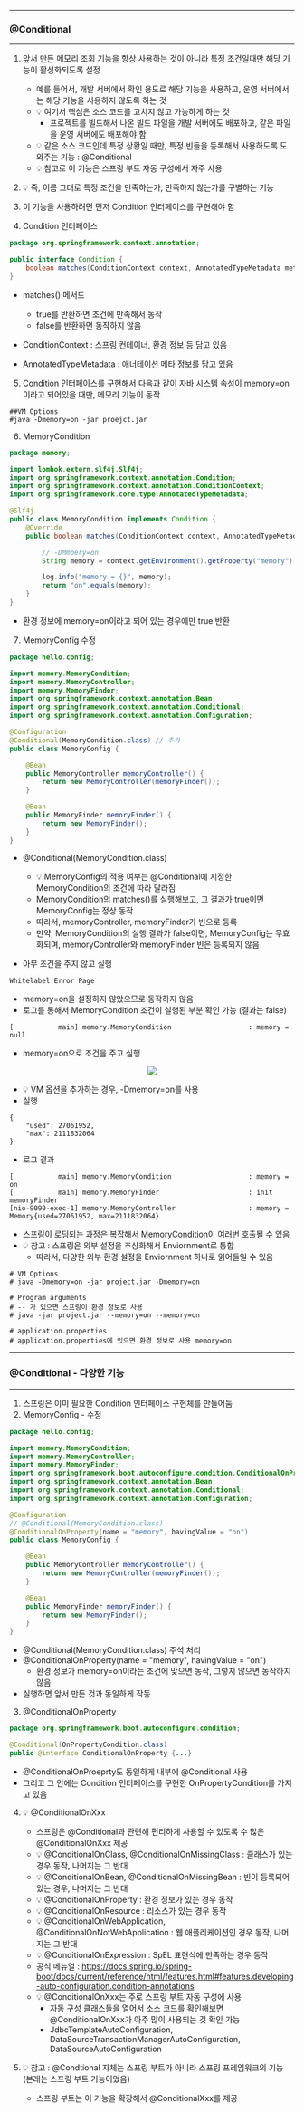 -----
### @Conditional
-----
1. 앞서 만든 메모리 조회 기능을 항상 사용하는 것이 아니라 특정 조건일때만 해당 기능이 활성화되도록 설정
   - 예를 들어서, 개발 서버에서 확인 용도로 해당 기능을 사용하고, 운영 서버에서는 해당 기능을 사용하지 않도록 하는 것
   - 💡 여기서 핵심은 소스 코드를 고치지 않고 가능하게 하는 것
     + 프로젝트를 빌드해서 나온 빌드 파일을 개발 서버에도 배포하고, 같은 파일을 운영 서버에도 배포해야 함
   - 💡 같은 소스 코드인데 특정 상황일 때만, 특정 빈들을 등록해서 사용하도록 도와주는 기능 : @Conditional
   - 💡 참고로 이 기능은 스프링 부트 자동 구성에서 자주 사용

2. 💡 즉, 이름 그대로 특정 조건을 만족하는가, 만족하지 않는가를 구별하는 기능
3. 이 기능을 사용하려면 먼저 Condition 인터페이스를 구현해야 함
4. Condition 인터페이스
```java
package org.springframework.context.annotation;

public interface Condition {
    boolean matches(ConditionContext context, AnnotatedTypeMetadata metadata);
}
```

  - matches() 메서드
    + true를 반환하면 조건에 만족해서 동작
    + false를 반환하면 동작하지 않음

  - ConditionContext : 스프링 컨테이너, 환경 정보 등 담고 있음
  - AnnotatedTypeMetadata : 애너테이션 메타 정보를 담고 있음

5. Condition 인터페이스를 구현해서 다음과 같이 자바 시스템 속성이 memory=on 이라고 되어있을 때만, 메모리 기능이 동작
```
##VM Options
#java -Dmemory=on -jar proejct.jar
```

6. MemoryCondition
```java
package memory;

import lombok.extern.slf4j.Slf4j;
import org.springframework.context.annotation.Condition;
import org.springframework.context.annotation.ConditionContext;
import org.springframework.core.type.AnnotatedTypeMetadata;

@Slf4j
public class MemoryCondition implements Condition {
    @Override
    public boolean matches(ConditionContext context, AnnotatedTypeMetadata metadata) {

        // -DMmoery=on
        String memory = context.getEnvironment().getProperty("memory");

        log.info("memory = {}", memory);
        return "on".equals(memory);
    }
}
```
  - 환경 정보에 memory=on이라고 되어 있는 경우에만 true 반환

7. MemoryConfig 수정
```java
package hello.config;

import memory.MemoryCondition;
import memory.MemoryController;
import memory.MemoryFinder;
import org.springframework.context.annotation.Bean;
import org.springframework.context.annotation.Conditional;
import org.springframework.context.annotation.Configuration;

@Configuration
@Conditional(MemoryCondition.class) // 추가
public class MemoryConfig {

    @Bean
    public MemoryController memoryController() {
        return new MemoryController(memoryFinder());
    }

    @Bean
    public MemoryFinder memoryFinder() {
        return new MemoryFinder();
    }
}
```
  - @Conditional(MemoryCondition.class)
    + 💡 MemoryConfig의 적용 여부는 @Conditional에 지정한 MemoryCondition의 조건에 따라 달라짐
    + MemoryCondition의 matches()를 실행해보고, 그 결과가 true이면 MemoryConfig는 정상 동작
    + 따라서, memoryController, memoryFinder가 빈으로 등록
    + 만약, MemoryCondition의 실행 결과가 false이면, MemoryConfig는 무효화되며, memoryController와 memoryFinder 빈은 등록되지 않음

  - 아무 조건을 주지 않고 실행
```
Whitelabel Error Page
```
  - memory=on을 설정하지 않았으므로 동작하지 않음
  - 로그를 통해서 MemoryCondition 조건이 실행된 부분 확인 가능 (결과는 false)
```
[           main] memory.MemoryCondition                   : memory = null
```

  - memory=on으로 조건을 주고 실행
<div align="center">
<img src="https://github.com/user-attachments/assets/120b215e-ebcd-42cc-829b-cd600e68e7bb">
</div>

  - 💡 VM 옵션을 추가하는 경우, -Dmemory=on를 사용
  - 실행
```
{
    "used": 27061952,
    "max": 2111832064
}
```
  - 로그 결과
```
[           main] memory.MemoryCondition                   : memory = on
[           main] memory.MemoryFinder                      : init memoryFinder
[nio-9090-exec-1] memory.MemoryController                  : memory = Memory{used=27061952, max=2111832064}
```
  - 스프링이 로딩되는 과정은 복잡해서 MemoryCondition이 여러번 호출될 수 있음
  - 💡 참고 : 스프링은 외부 설정을 추상화해서 Enviornment로 통합
    + 따라서, 다양한 외부 환경 설정을 Enviornment 하나로 읽어들일 수 있음
```
# VM Options
# java -Dmemory=on -jar project.jar -Dmemory=on

# Program arguments
# -- 가 있으면 스프링이 환경 정보로 사용
# java -jar project.jar --memory=on --memory=on

# application.properties
# application.properties에 있으면 환경 정보로 사용 memory=on
```

-----
### @Conditional - 다양한 기능
-----
1. 스프링은 이미 필요한 Condition 인터페이스 구현체를 만들어둠
2. MemoryConfig - 수정
```java
package hello.config;

import memory.MemoryCondition;
import memory.MemoryController;
import memory.MemoryFinder;
import org.springframework.boot.autoconfigure.condition.ConditionalOnProperty;
import org.springframework.context.annotation.Bean;
import org.springframework.context.annotation.Conditional;
import org.springframework.context.annotation.Configuration;

@Configuration
// @Conditional(MemoryCondition.class)
@ConditionalOnProperty(name = "memory", havingValue = "on")
public class MemoryConfig {

    @Bean
    public MemoryController memoryController() {
        return new MemoryController(memoryFinder());
    }

    @Bean
    public MemoryFinder memoryFinder() {
        return new MemoryFinder();
    }
}
```

  - @Conditional(MemoryCondition.class) 주석 처리
  - @ConditionalOnProperty(name = "memory", havingValue = "on")
    + 환경 정보가 memory=on이라는 조건에 맞으면 동작, 그렇지 않으면 동작하지 않음
  - 실행하면 앞서 만든 것과 동일하게 작동

3. @ConditionalOnProperty
```java
package org.springframework.boot.autoconfigure.condition;

@Conditional(OnPropertyCondition.class)
public @interface ConditionalOnProperty {...}
```
  - @ConditionalOnProeprty도 동일하게 내부에 @Conditional 사용
  - 그리고 그 안에는 Condition 인터페이스를 구현한 OnPropertyCondition를 가지고 있음

4. 💡 @ConditionalOnXxx
   - 스프링은 @Conditional과 관련해 편리하게 사용할 수 있도록 수 많은 @ConditionalOnXxx 제공
   - 💡 @ConditionalOnClass, @ConditionalOnMissingClass : 클래스가 있는 경우 동작, 나머지는 그 반대
   - 💡 @ConditionalOnBean, @ConditionalOnMissingBean : 빈이 등록되어 있는 경우, 나머지는 그 반대
   - 💡 @ConditionalOnProperty : 환경 정보가 있는 경우 동작
   - 💡 @ConditionalOnResource : 리소스가 있는 경우 동작
   - 💡 @ConditionalOnWebApplication, @ConditionalOnNotWebApplication : 웹 애플리케이션인 경우 동작, 나머지는 그 반대
   - 💡 @ConditionalOnExpression : SpEL 표현식에 만족하는 경우 동작
   - 공식 메뉴얼 : https://docs.spring.io/spring-boot/docs/current/reference/html/features.html#features.developing-auto-configuration.condition-annotations
   - 💡 @ConditionalOnXxx는 주로 스프링 부트 자동 구성에 사용
     + 자동 구성 클래스들을 열어서 소스 코드를 확인해보면 @ConditionalOnXxx가 아주 많이 사용되는 것 확인 가능
     + JdbcTemplateAutoConfiguration, DataSourceTransactionManagerAutoConfiguration, DataSourceAutoConfiguration

5. 💡 참고 : @Condtional 자체는 스프링 부트가 아니라 스프링 프레임워크의 기능 (본래는 스프링 부트 기능이었음)
   - 스프링 부트는 이 기능을 확장해서 @ConditionalXxx를 제공
